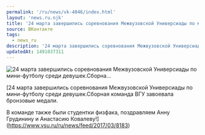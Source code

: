 ```yaml
---
permalink: '/ru/news/vk-4046/index.html'
layout: 'news.ru.njk'
title: '24 марта завершились соревнования Межвузовской Универсиады по мини-футболу среди девушек.Сборна…'
source: ВКонтакте
tags:
  - news_ru
description: '24 марта завершились соревнования Межвузовской Универсиады по мини-футболу среди девушек.Сборна…'
updatedAt: 1491037311
---
```

![24 марта завершились соревнования Межвузовской Универсиады по мини-футболу среди девушек.Сборна…](https://sun9-73.userapi.com/c626326/v626326481/6fb8c/aA92vwQWJ7I.jpg)

[24 марта завершились соревнования Межвузовской Универсиады по мини-футболу среди девушек.Сборная команда ВГУ завоевала бронзовые медали. 
 
В команде также были студентки физфака, поздравляем Анну Грудинину и Анастасию Ковалеву!](https://www.vsu.ru/ru/news/feed/2017/03/8183)

